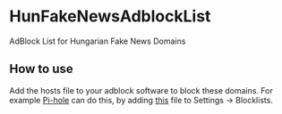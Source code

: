 # HunFakeNewsAdblockList
AdBlock List for Hungarian Fake News Domains

## How to use
Add the hosts file to your adblock software to block these domains.
For example [Pi-hole](https://pi-hole.net/) can do this, by adding [this](https://raw.githubusercontent.com/radokristof/HunFakeNewsAdblockList/master/hosts.txt) file to Settings -> Blocklists.